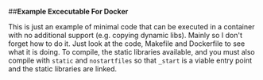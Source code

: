 ##__Example Excecutable For Docker__

This is just an example of minimal code that can be executed in a
container with no additional support (e.g. copying dynamic libs).  Mainly 
so I don't forget how to do it.  Just look at the code, 
Makefile and Dockerfile to see what it is doing.  To compile, 
the static libraries available, and you must also compile with 
`static` and `nostartfiles` so that `_start` is a viable entry point 
and the static libraries are linked.
